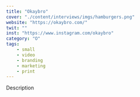 ```yaml
---
title: "Okaybro"
cover: "./content/interviews/imgs/hamburgers.png"
website: "https://okaybro.com/"
twit: ""
inst: "https://www.instagram.com/okaybro"
category: "O"
tags:
    - small
    - video
    - branding
    - marketing
    - print
---
```


Description
